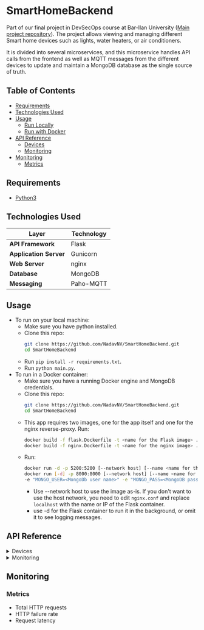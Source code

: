 # SmartHomeBackend

Part of our final project in DevSecOps course at Bar-Ilan
University ([Main project repository](https://github.com/NadavNV/SmartHomeConfig)). The project allows viewing and
managing different Smart home devices such as lights, water heaters, or air conditioners.

It is divided into several microservices, and this microservice handles API calls from the frontend as well as MQTT
messages from the different devices to update and maintain a MongoDB database as the single source of truth.

## Table of Contents

- [Requirements](#requirements)
- [Technologies Used](#technologies-used)
- [Usage](#usage)
  - [Run Locally](#to-run-on-your-local-machine)
  - [Run with Docker](#to-run-in-a-docker-container)
- [API Reference](#api-reference)
  - [Devices](#devices)
  - [Monitoring](#monitoring)
- [Monitoring](#monitoring-1)
  - [Metrics](#metrics)

## Requirements

- [Python3](https://www.python.org/downloads/)

## Technologies Used

| Layer                  | Technology |
| ---------------------- | ---------- |
| **API Framework**      | Flask      |
| **Application Server** | Gunicorn   |
| **Web Server**         | nginx      |
| **Database**           | MongoDB    |
| **Messaging**          | Paho-MQTT  |

## Usage

- To run on your local machine:
  - Make sure you have python installed.
  - Clone this repo:
    ```bash
    git clone https://github.com/NadavNV/SmartHomeBackend.git
    cd SmartHomeBackend
    ```
  - Run `pip install -r requirements.txt`.
  - Run `python main.py`.
- To run in a Docker container:
  - Make sure you have a running Docker engine and MongoDB credentials.
  - Clone this repo:
    ```bash
    git clone https://github.com/NadavNV/SmartHomeBackend.git
    cd SmartHomeBackend
    ```
  - This app requires two images, one for the app itself and one for the nginx reverse-proxy. Run:
    ```bash
    docker build -f flask.Dockerfile -t <name for the Flask image> .
    docker build -f nginx.Dockerfile -t <name for the nginx image> .
    ```
  - Run:
    ```bash
    docker run -d -p 5200:5200 [--network host] [--name <name for the container] <name of the nginx image>
    docker run [-d] -p 8000:8000 [--network host] [--name <name for the container] \
    -e "MONGO_USER=<MongoDb user name>" -e "MONGO_PASS=<MongoDB password>" <name of the Flask image>
    ```
    - Use --network host to use the image as-is. If you don't want to use the host network, you need to edit
      `nginx.conf` and replace `localhost` with the name or IP of the Flask container.
    - use -d for the Flask container to run it in the background, or omit it to see logging messages.

## API Reference

<details>
<summary>Devices</summary>

| Method | Endpoint                   | Description                 |
| ------ | -------------------------- | --------------------------- |
| GET    | `/api/ids`                 | List all device IDs         |
| GET    | `/api/devices`             | List all devices            |
| GET    | `/api/devices/<id>`        | Device details              |
| POST   | `/api/devices`             | Add new device              |
| PUT    | `/api/devices/<id>`        | Update device information   |
| DELETE | `/api/devices/<id>`        | Delete device               |
| POST   | `/api/devices/<id>/action` | Update device configuration |

</details>

<details>
<summary>Monitoring</summary>

| Method | Endpoint   | Description        |
| ------ | ---------- | ------------------ |
| GET    | `/metrics` | Prometheus metrics |
| GET    | `/healthy` | Liveness check     |
| GET    | `ready`    | Readiness check    |

</details>

## Monitoring

### Metrics

- Total HTTP requests
- HTTP failure rate
- Request latency
